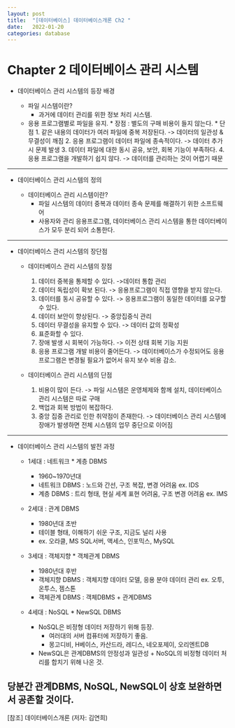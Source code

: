 ```yaml
---
layout: post
title:  "[데이터베이스] 데이터베이스개론 Ch2 "
date:   2022-01-20
categories: database
---
```


# Chapter 2 데이터베이스 관리 시스템

- 데이터베이스 관리 시스템의 등장 배경

	* 파일 시스템이란?
		- 과거에 데이터 관리를 위한 정보 처리 시스템. 
    - 응용 프로그램별로 파일을 유지.
		  * 장점 : 별도의 구매 비용이 들지 않는다. 
		  * 단점 
		    1. 같은 내용의 데이터가 여러 파일에 중복 저장된다.  -> 데이터의 일관성 & 무결성이 깨짐
		    2. 응용 프로그램이 데이터 파일에 종속적이다. -> 데이터 추가 시 문제 발생
		    3. 데이터 파일에 대한 동시 공유, 보안, 회복 기능이 부족하다.
		    4. 응용 프로그램을 개발하기 쉽지 않다. -> 데이터를 관리하는 것이 어렵기 때문

---
- 데이터베이스 관리 시스템의 정의

	* 데이터베이스 관리 시스템이란?
		- 파일 시스템의 데이터 중복과 데이터 종속 문제를 해결하기 위한 소프트웨어
		- 사용자와 관리 응용프로그램, 데이터베이스 관리 시스템을 통한 데이터베이스가 모두 분리 되어 소통한다. 
		
---
- 데이터베이스 관리 시스템의 장단점

	* 데이터베이스 관리 시스템의 장점
		1. 데이터 중복을 통제할 수 있다. ->데이터 통합 관리
		2. 데이터 독립성이 확보 된다. -> 응용프로그램이 직접 영향을 받지 않는다.
		3. 데이터를 동시 공유할 수 있다. -> 응용프로그램이 동일한 데이터를 요구할 수 있다.
		4. 데이터 보안이 향상된다. -> 중앙집중식 관리
		5. 데이터 무결성을 유지할 수 있다. -> 데이터 값의 정확성
		6. 표준화할 수 있다. 
		7. 장애 발생 시 회복이 가능하다. -> 이전 상태 회복 기능 지원
		8. 응용 프로그램 개발 비용이 줄어든다. -> 데이터베이스가 수정되어도 응용프로그램은 변경될 필요가 없어서 유지 보수 비용 감소.
		
	* 데이터베이스 관리 시스템의 단점
		1. 비용이 많이 든다. -> 파일 시스템은 운영체제와 함께 설치, 데이터베이스 관리 시스템은 따로 구매
		2. 백업과 회복 방법이 복잡하다.
		3. 중앙 집중 관리로 인한 취약점이 존재한다. -> 데이터베이스 관리 시스템에 장애가 발생하면 전체 시스템의 업무 중단으로 이어짐
		
    
---
- 데이터베이스 관리 시스템의 발전 과정

	* 1세대 : 네트워크 * 계층 DBMS
		- 1960~1970년대
		- 네트워크 DBMS : 노드와 간선, 구조 복잡, 변경 어려움 ex. IDS
		- 계층 DBMS : 트리 형태, 현실 세계 표현 어려움, 구조 변경 어려움 ex. IMS

  * 2세대 : 관계 DBMS
    - 1980년대 초반
    - 테이블 형태, 이해하기 쉬운 구조, 지금도 널리 사용
    - ex. 오라클, MS SQL서버, 액세스, 인포믹스, MySQL
    
  * 3세대 : 객체지향 * 객체관계 DBMS
    - 1980년대 후반
    - 객체지향 DBMS : 객체지향 데이터 모델, 응용 분야 데이터 관리 ex. 오투, 온투스, 젬스톤
    - 객체관계 DBMS : 객체DBMS + 관계DBMS
    
  * 4세대 : NoSQL * NewSQL DBMS
    - NoSQL은 비정형 데이터 저장하기 위해 등장.
      - 여러대의 서버 컴퓨터에 저장하기 좋음.
      - 몽고디비, H베이스, 카산드라, 레디스, 네오포제이, 오리엔트DB 
    - NewSQL은 관계DBMS의 안정성과 일관성 + NoSQL의 비정형 데이터 처리를 합치기 위해 나온 것.
    
 **당분간 관계DBMS, NoSQL, NewSQL이 상호 보완하면서 공존할 것이다.**
---


[참조] 데이터베이스개론 (저자: 김연희)
